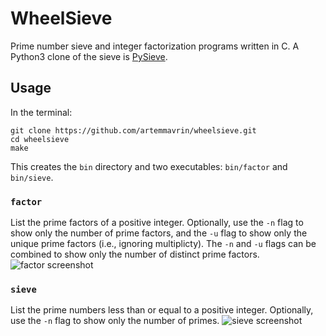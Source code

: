 # WheelSieve

Prime number sieve and integer factorization programs written in C.
A Python3 clone of the sieve is
[PySieve](https://github.com/artemmavrin/pysieve).

## Usage

In the terminal:

    git clone https://github.com/artemmavrin/wheelsieve.git
    cd wheelsieve
    make

This creates the `bin` directory and two executables: `bin/factor` and
`bin/sieve`.

### `factor`

List the prime factors of a positive integer.
Optionally, use the `-n` flag to show only the number of prime factors, and the
`-u` flag to show only the unique prime factors (i.e., ignoring multiplicty).
The `-n` and `-u` flags can be combined to show only the number of distinct
prime factors.
![factor screenshot](images/factor_example.png)

### `sieve`

List the prime numbers less than or equal to a positive integer.
Optionally, use the `-n` flag to show only the number of primes.
![sieve screenshot](images/sieve_example.png)

